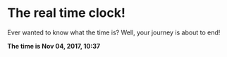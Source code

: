 # The real time clock!

Ever wanted to know what the time is? Well, your journey is about to end!

**The time is Nov 04, 2017, 10:37**
